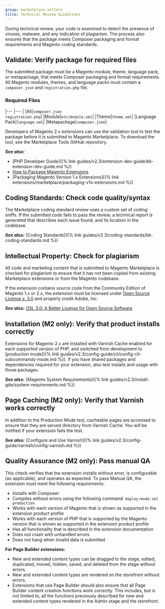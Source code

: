 ```yaml
---
group: marketplace-sellers
title: Technical Review Guidelines
---
```


During technical review, your code is examined to detect the presence of viruses, malware, and any indication of plagiarism. The process also ensures that the package meets Composer packaging and format requirements and Magento coding standards.

## Validate: Verify package for required files

The submitted package must be a Magento module, theme, language pack, or metapackage, that meets Composer packaging and format requirements. All Magento modules, themes, and language packs must contain a `composer.json` and `registration.php` file.

### Required Files

|--- |--- |
|All|`composer.json` <br/>`registration.php`|
|Module|`etc/module.xml`|
|Theme|`theme.xml`|
|Language Pack|`language.xml`|
|Metapackage|`composer.json`|

Developers of Magento 2.x extensions can use the validation tool to test the package before it is submitted to Magento Marketplace. To download the tool, see the Marketplace Tools GitHub repository.

**_See also:_**

- [PHP Developer Guide]({% link guides/v2.3/extension-dev-guide/bk-extension-dev-guide.md %})
- [How to Package Magento Extensions][2]
- [Packaging Magento Version 1.x Extensions]({% link extensions/marketplace/packaging-v1x-extensions.md %})

## Coding Standards: Check code quality/syntax

The Marketplace coding standard review uses a custom set of coding sniffs. If the submitted code fails to pass the review, a technical report is generated that describes each issue found, and its location in the codebase.

**_See also:_** [Coding Standards]({% link guides/v2.3/coding-standards/bk-coding-standards.md %})

## Intellectual Property: Check for plagiarism

All code and marketing content that is submitted to Magento Marketplace is checked for plagiarism to ensure that it has not been copied from existing Marketplace extensions or from the Magento codebase.

If the extension contains source code from the Community Edition of Magento 1.x or 2.x, the extension must be licensed under [Open Source License v. 3.0][3] and properly credit Adobe, Inc.

**_See also:_** [OSL 3.0: A Better License for Open Source Software][4]

## Installation (M2 only): Verify that product installs correctly

Extensions for Magento 2.x are installed with Varnish Cache enabled for each supported version of PHP, and switched from development to [production mode]({% link guides/v2.3/config-guide/cli/config-cli-subcommands-mode.md %}). If you have shared packages and dependencies required for your extension, also test installs and usage with those packages.

**_See also:_** [Magento System Requirements]({% link guides/v2.3/install-gde/system-requirements.md %})

## Page Caching (M2 only): Verify that Varnish works correctly

In addition to the Production Mode test, cacheable pages are accessed to ensure that they are served directory from Varnish Cache. You will be notified if your extension fails the test.

**_See also:_** [Configure and Use Varnish]({% link guides/v2.3/config-guide/varnish/config-varnish.md %})

## Quality Assurance (M2 only): Pass manual QA

This check verifies that the extension installs without error, is configurable (as applicable), and operates as expected. To pass Manual QA, the extension must meet the following requirements:

- Installs with Composer
- Compiles without errors using the following command: `deploy:mode:set production`
- Works with each version of Magento that is shown as supported in the extension product profile
- Works with each version of PHP that is supported by the Magento version that is shown as supported in the extension product profile
- Has all functionality that is described in the extension documentation
- Does not crash with unhandled errors
- Does not hang when invalid data is submitted

**For Page Builder extensions:**

- New and extended content types can be dragged to the stage, edited, duplicated, moved, hidden, saved, and deleted from the stage without errors.
- New and extended content types are rendered on the storefront without errors.
- Extensions that use Page Builder should also ensure that all Page Builder content creation functions work correctly. This includes, but is not limited to, all the functions previously described for new and extended content types rendered in the Admin stage and the storefront.

[2]: http://info2.magento.com/rs/magentosoftware/images/packagingmagentoconnectextensions6%200.pdf
[3]: https://opensource.org/licenses/OSL-3.0
[4]: http://rosenlaw.com/OSL3.0-explained.htm
